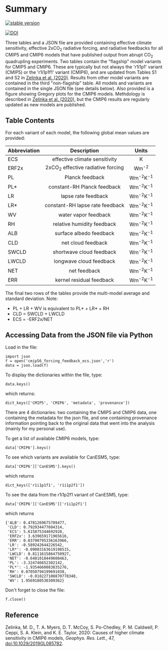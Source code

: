 # Summary 
[![stable version](https://img.shields.io/badge/Current%20version-2.0-brightgreen.svg)](https://github.com/mzelinka/cmip56_forcing_feedback_ecs/releases/tag/v2.0)

[![DOI](https://zenodo.org/badge/259409949.svg)](https://zenodo.org/badge/latestdoi/259409949)


Three tables and a JSON file are provided containing effective climate sensitivity, effective 2xCO<sub>2</sub> radiative forcing, and radiative feedbacks for all CMIP5 and CMIP6 models that have published output from abrupt CO<sub>2</sub> quadrupling experiments. Two tables contain the "flagship" model variants for CMIP5 and CMIP6. These are typically but not always the 'r1i1p1' variant (CMIP5) or the 'r1i1p1f1' variant (CMIP6), and are updated from Tables S1 and S2 in [Zelinka et al. (2020)](https://agupubs.onlinelibrary.wiley.com/doi/10.1029/2019GL085782).  Results from other model variants are contained in the third "non-flagship" table. All models and variants are contained in the single JSON file (see details below).  Also provided is a figure showing Gregory plots for the CMIP6 models. Methdology is described in [Zelinka et al. (2020)](https://agupubs.onlinelibrary.wiley.com/doi/10.1029/2019GL085782), but the CMIP6 results are regularly updated as new models are published.

## Table Contents
For each variant of each model, the following global mean values are provided:

| Abbreviation  | Description  | Units  |
| ------------- |:-------------:|:-------------:|
| ECS           | effective climate sensitivity |                              K |
| ERF2x         | 2xCO<sub>2</sub> effective radiative forcing | Wm<sup>-2</sup> |    
| PL            | Planck feedback |                              Wm<sup>-2</sup>K<sup>-1</sup> |
| PL*           | constant-RH Planck feedback |                  Wm<sup>-2</sup>K<sup>-1</sup> |
| LR            | lapse rate feedback |                          Wm<sup>-2</sup>K<sup>-1</sup> |
| LR*           | constant-RH lapse rate feedback |              Wm<sup>-2</sup>K<sup>-1</sup> |
| WV            | water vapor feedback |                         Wm<sup>-2</sup>K<sup>-1</sup> |
| RH            | relative humidity feedback |                   Wm<sup>-2</sup>K<sup>-1</sup> |
| ALB           | surface albedo feedback |                      Wm<sup>-2</sup>K<sup>-1</sup> |
| CLD           | net cloud feedback |                           Wm<sup>-2</sup>K<sup>-1</sup> |
| SWCLD         | shortwave cloud feedback |                     Wm<sup>-2</sup>K<sup>-1</sup> |
| LWCLD         | longwave cloud feedback |                      Wm<sup>-2</sup>K<sup>-1</sup> |
| NET           | net feedback |                                 Wm<sup>-2</sup>K<sup>-1</sup> |
| ERR           | kernel residual feedback |                     Wm<sup>-2</sup>K<sup>-1</sup> |

The final two rows of the tables provide the multi-model average and standard deviation. 
Note: 
  * PL + LR + WV is equivalent to PL* + LR* + RH
  * CLD = SWCLD + LWCLD
  * ECS = -ERF2x/NET 
  

## Accessing Data from the JSON file via Python  
Load in the file:
```
import json
f = open('cmip56_forcing_feedback_ecs.json','r')
data = json.load(f)
```
To display the dictionaries within the file, type:
```
data.keys()
```
which returns:
```
dict_keys(['CMIP5', 'CMIP6', 'metadata', 'provenance'])
```
There are 4 dictionaries: two containing the CMIP5 and CMIP6 data, one containing the metadata for the json file, and one containing provenance information pointing back to the original data that went into the analysis (mainly for my personal use). 

To get a list of available CMIP6 models, type:
```
data['CMIP6'].keys() 
```
To see which variants are available for CanESM5, type:
```
data['CMIP6']['CanESM5'].keys()
```
which returns 
```
dict_keys(['r1i1p1f1', 'r1i1p2f1'])
```
To see the data from the r1i1p2f1 variant of CanESM5, type:
```
data['CMIP6']['CanESM5']['r1i1p2f1']
```
which returns 
```
{'ALB': 0.4781269675709477,
 'CLD': 0.792934477604314,
 'ECS': 5.615875344692928,
 'ERF2x': 3.639659171965616,
 'ERR': 0.03790795336163966,
 'LR': -0.589242644226542,
 'LR*': -0.09003163619198515,
 'LWCLD': 0.8111615864750927,
 'NET': -0.6481018449608463,
 'PL': -3.324746652302142,
 'PL*': -1.9354660083835276,
 'RH': 0.07050794199691038,
 'SWCLD': -0.018227108870778348,
 'WV': 1.9569180530309362}
```
Don't forget to close the file:
```
f.close()
```

## Reference
Zelinka, M. D., T. A. Myers, D. T. McCoy, S. Po-Chedley, P. M. Caldwell, P. Ceppi, S. A. Klein, and K. E. Taylor, 2020: Causes of higher climate sensitivity in CMIP6 models, <em>Geophys. Res. Lett.</em>, 47, [doi:10.1029/2019GL085782](https://agupubs.onlinelibrary.wiley.com/doi/10.1029/2019GL085782).
